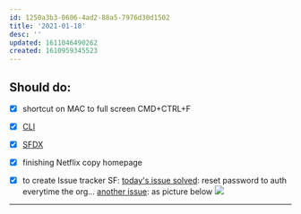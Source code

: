 ```yaml
---
id: 1250a3b3-0606-4ad2-88a5-7976d30d1502
title: '2021-01-18'
desc: ''
updated: 1611046490262
created: 1610959345523
---
```


## Should do:

- [x] shortcut on MAC to full screen CMD+CTRL+F
- [x] [CLI](https://trailhead.salesforce.com/content/learn/modules/cli-basics?trailmix_creator_id=strailhead&trailmix_slug=prepare-for-your-salesforce-javascript-developer-i-credential)
- [x] [SFDX](https://trailhead.salesforce.com/content/learn/projects/quick-start-salesforce-dx?trailmix_creator_id=strailhead&trailmix_slug=prepare-for-your-salesforce-javascript-developer-i-credential)
- [x] finishing Netflix copy homepage

- [x] to create Issue tracker SF:
[today's issue solved](https://trailblazers.salesforce.com/answers?id=9063A000000E5zSQAS): reset password to auth everytime the org...
[another issue](https://trailblazers.salesforce.com/answers?id=9064S000000DIGiQAO): as picture below
![](/assets/images/2021-01-18-12-54-05.png)

---